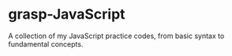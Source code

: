 # grasp-JavaScript
A collection of my JavaScript practice codes, from basic syntax to fundamental concepts.
